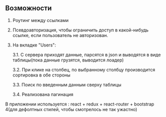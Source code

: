 ## Возможности

1. Роутинг между ссылками
2. Псевдоавторизация, чтобы ограничить доступ в какой-нибудь ссылке, если пользователь не авторизован.
3. На вкладке "Users":
    
      3.1. С сервера приходят данные, парсятся в json и выводятся в виде таблицы(пока данные грузятся, выводится лоадер)
      
      3.2. При клике на столбец, по выбранному столбцу производится сортировка в обе стороны
      
      3.3. Поиск по введенным данным сверху таблицы
      
      3.4. Реализована пагинация

  
В приложении используется : react + redux + react-router +  bootstrap 4(для дефолтных стилей, чтобы смотрелось не так ужастно)
